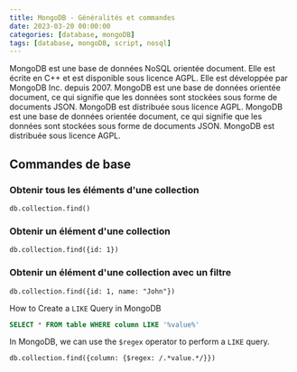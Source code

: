 ```yaml
---
title: MongoDB - Généralités et commandes
date: 2023-03-20 00:00:00
categories: [database, mongoDB]
tags: [database, mongoDB, script, nosql]
---
```


MongoDB est une base de données NoSQL orientée document. Elle est écrite en C++ et est disponible sous licence AGPL. Elle est développée par MongoDB Inc. depuis 2007. MongoDB est une base de données orientée document, ce qui signifie que les données sont stockées sous forme de documents JSON. MongoDB est distribuée sous licence AGPL. MongoDB est une base de données orientée document, ce qui signifie que les données sont stockées sous forme de documents JSON. MongoDB est distribuée sous licence AGPL.

## Commandes de base

### Obtenir tous les éléments d'une collection

```mongodb
db.collection.find()
```

### Obtenir un élément d'une collection

```mongodb
db.collection.find({id: 1})
```


### Obtenir un élément d'une collection avec un filtre

```mongodb
db.collection.find({id: 1, name: "John"})
```





How to Create a `LIKE` Query in MongoDB

```SQL
SELECT * FROM table WHERE column LIKE '%value%'
```

In MongoDB, we can use the `$regex` operator to perform a `LIKE` query.

```mongodb
db.collection.find({column: {$regex: /.*value.*/}})
```